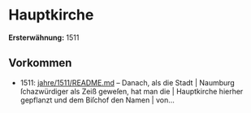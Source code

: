# Hauptkirche

**Ersterwähnung:** 1511

## Vorkommen
- 1511: [jahre/1511/README.md](../jahre/1511/README.md) – Danach, als die Stadt |
Naumburg ſchazwürdiger als Zeiß geweſen, hat man die |
Hauptkirche hierher gepflanzt und dem Biſchof den Namen |
von...
